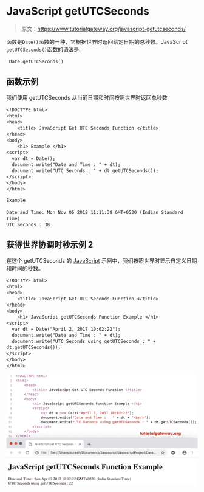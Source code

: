 # JavaScript getUTCSeconds

> 原文：<https://www.tutorialgateway.org/javascript-getutcseconds/>

函数是`Date()`函数的一种，它根据世界时返回给定日期的总秒数。JavaScript `getUTCSeconds()`函数的语法是:

```
 Date.getUTCSeconds()
```

## 函数示例

我们使用 getUTCSeconds 从当前日期和时间按照世界时返回总秒数。

```
<!DOCTYPE html>
<html>
<head>
    <title> JavaScript Get UTC Seconds Function </title>
</head>
<body>
    <h1> Example </h1>
<script>
  var dt = Date();  
  document.write("Date and Time : " + dt);
  document.write("UTC Seconds : " + dt.getUTCSeconds());
</script>
</body>
</html>
```

```
Example

Date and Time: Mon Nov 05 2018 11:11:38 GMT+0530 (Indian Standard Time)
UTC Seconds : 38
```

## 获得世界协调时秒示例 2

在这个 getUTCSeconds 的 [JavaScript](https://www.tutorialgateway.org/javascript/) 示例中，我们按照世界时显示自定义日期和时间的秒数。

```
<!DOCTYPE html>
<html>
<head>
    <title> JavaScript Get UTC Seconds Function </title>
</head>
<body>
    <h1> JavaScript getUTCSeconds Function Example </h1>
<script>
  var dt = Date("April 2, 2017 10:02:22");
  document.write("Date and Time : " + dt);
  document.write("UTC Seconds using getUTCSeconds : " + dt.getUTCSeconds());
</script>
</body>
</html>
```

![JavaScript getUTCSeconds Function 2](img/70c566cc32103fd1fbe1ea3417923194.png)